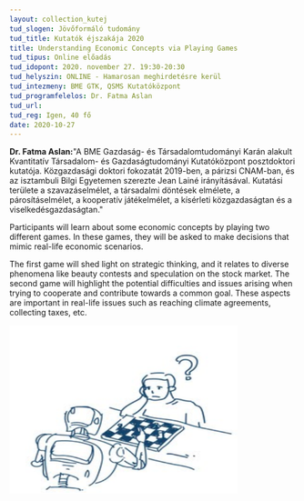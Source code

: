 ```yaml
---
layout: collection_kutej
tud_slogen: Jövőformáló tudomány
tud_title: Kutatók éjszakája 2020
title: Understanding Economic Concepts via Playing Games
tud_tipus: Online előadás
tud_idopont: 2020. november 27. 19:30-20:30
tud_helyszin: ONLINE - Hamarosan meghirdetésre kerül
tud_intezmeny: BME GTK, QSMS Kutatóközpont
tud_programfelelos: Dr. Fatma Aslan
tud_url:
tud_reg: Igen, 40 fő
date: 2020-10-27
---
```

<b>Dr. Fatma Aslan:</b>"A BME Gazdaság- és Társadalomtudományi Karán alakult Kvantitatív Társadalom- és Gazdaságtudományi Kutatóközpont posztdoktori kutatója. Közgazdasági doktori fokozatát 2019-ben, a párizsi CNAM-ban, és az isztambuli Bilgi Egyetemen szerezte Jean Lainé irányításával. Kutatási területe a szavazáselmélet, a társadalmi döntések elmélete, a párosításelmélet, a kooperatív játékelmélet, a kísérleti közgazdaságtan és a viselkedésgazdaságtan."


Participants will learn about some economic concepts by playing two different games. In these games, they will be asked to make decisions that mimic real-life economic scenarios. 

The first game will shed light on strategic thinking, and it relates to diverse phenomena like beauty contests and speculation on the stock market.
The second game will highlight the potential difficulties and issues arising when trying to cooperate and contribute towards a common goal. These aspects are important in real-life issues such as reaching climate agreements, collecting taxes, etc.

<img src="images/fatma.png" max-height="300" width="400"  class="center"> 
